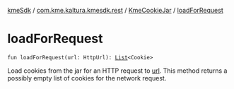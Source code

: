 [kmeSdk](../../index.md) / [com.kme.kaltura.kmesdk.rest](../index.md) / [KmeCookieJar](index.md) / [loadForRequest](./load-for-request.md)

# loadForRequest

`fun loadForRequest(url: HttpUrl): `[`List`](https://kotlinlang.org/api/latest/jvm/stdlib/kotlin.collections/-list/index.html)`<Cookie>`

Load cookies from the jar for an HTTP request to [url](load-for-request.md#com.kme.kaltura.kmesdk.rest.KmeCookieJar$loadForRequest(okhttp3.HttpUrl)/url). This method returns a possibly
empty list of cookies for the network request.

